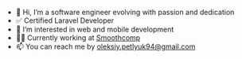 - 👋 Hi, I’m a software engineer evolving with passion and dedication
- ✅ Certified Laravel Developer
- 👀 I’m interested in web and mobile development
- 👨‍💻 Currently working at [Smoothcomp](https://smoothcomp.com)
- 📫 You can reach me by oleksiy.petlyuk94@gmail.com
